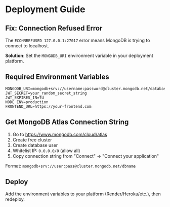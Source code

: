 # Deployment Guide

## Fix: Connection Refused Error

The `ECONNREFUSED 127.0.0.1:27017` error means MongoDB is trying to connect to localhost.

**Solution**: Set the `MONGODB_URI` environment variable in your deployment platform.

## Required Environment Variables

```
MONGODB_URI=mongodb+srv://username:password@cluster.mongodb.net/database
JWT_SECRET=your_random_secret_string
JWT_EXPIRES_IN=7d
NODE_ENV=production
FRONTEND_URL=https://your-frontend.com
```

## Get MongoDB Atlas Connection String

1. Go to https://www.mongodb.com/cloud/atlas
2. Create free cluster
3. Create database user
4. Whitelist IP: `0.0.0.0/0` (allow all)
5. Copy connection string from "Connect" → "Connect your application"

Format: `mongodb+srv://user:pass@cluster.mongodb.net/dbname`

## Deploy

Add the environment variables to your platform (Render/Heroku/etc.), then redeploy.
